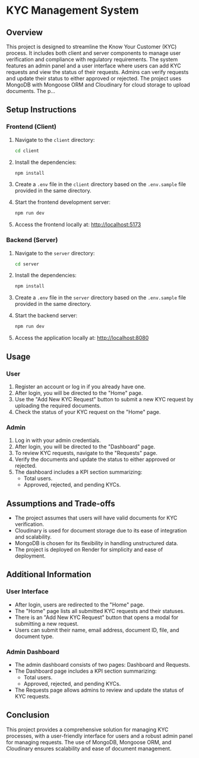 
# KYC Management System

## Overview
This project is designed to streamline the Know Your Customer (KYC) process. It includes both client and server components to manage user verification and compliance with regulatory requirements. The system features an admin panel and a user interface where users can add KYC requests and view the status of their requests. Admins can verify requests and update their status to either approved or rejected. The project uses MongoDB with Mongoose ORM and Cloudinary for cloud storage to upload documents. The p...

## Setup Instructions

### Frontend (Client)

1. Navigate to the `client` directory:
   ```bash
   cd client
   ```

2. Install the dependencies:
   ```bash
   npm install
   ```

3. Create a `.env` file in the `client` directory based on the `.env.sample` file provided in the same directory.

4. Start the frontend development server:
   ```bash
   npm run dev
   ```

5. Access the frontend locally at: [http://localhost:5173](http://localhost:5173)

### Backend (Server)

1. Navigate to the `server` directory:
   ```bash
   cd server
   ```

2. Install the dependencies:
   ```bash
   npm install
   ```

3. Create a `.env` file in the `server` directory based on the `.env.sample` file provided in the same directory.

4. Start the backend server:
   ```bash
   npm run dev
   ```

5. Access the application locally at: [http://localhost:8080](http://localhost:8080)

## Usage

### User

1. Register an account or log in if you already have one.
2. After login, you will be directed to the "Home" page.
3. Use the "Add New KYC Request" button to submit a new KYC request by uploading the required documents.
4. Check the status of your KYC request on the "Home" page.

### Admin

1. Log in with your admin credentials.
2. After login, you will be directed to the "Dashboard" page.
3. To review KYC requests, navigate to the "Requests" page.
4. Verify the documents and update the status to either approved or rejected.
5. The dashboard includes a KPI section summarizing:
   - Total users.
   - Approved, rejected, and pending KYCs.

## Assumptions and Trade-offs

- The project assumes that users will have valid documents for KYC verification.
- Cloudinary is used for document storage due to its ease of integration and scalability.
- MongoDB is chosen for its flexibility in handling unstructured data.
- The project is deployed on Render for simplicity and ease of deployment.

## Additional Information

### User Interface

- After login, users are redirected to the "Home" page.
- The "Home" page lists all submitted KYC requests and their statuses.
- There is an "Add New KYC Request" button that opens a modal for submitting a new request.
- Users can submit their name, email address, document ID, file, and document type.

### Admin Dashboard

- The admin dashboard consists of two pages: Dashboard and Requests.
- The Dashboard page includes a KPI section summarizing:
  - Total users.
  - Approved, rejected, and pending KYCs.
- The Requests page allows admins to review and update the status of KYC requests.

## Conclusion

This project provides a comprehensive solution for managing KYC processes, with a user-friendly interface for users and a robust admin panel for managing requests. The use of MongoDB, Mongoose ORM, and Cloudinary ensures scalability and ease of document management.